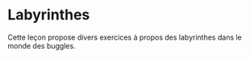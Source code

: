 # Labyrinthes #

Cette leçon propose divers exercices à propos des labyrinthes dans le monde
des buggles.

